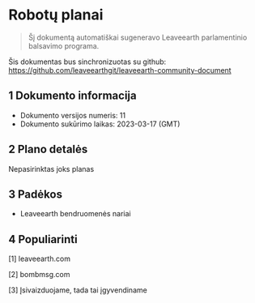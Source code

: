 # Robotų planai

>Šį dokumentą automatiškai sugeneravo Leaveearth parlamentinio balsavimo programa.

Šis dokumentas bus sinchronizuotas su github: https://github.com/leaveearthgit/leaveearth-community-document

## 1 Dokumento informacija

- Dokumento versijos numeris: 11
- Dokumento sukūrimo laikas: 2023-03-17 (GMT)

## 2 Plano detalės

Nepasirinktas joks planas

## 3 Padėkos
* Leaveearth bendruomenės nariai

## 4 Populiarinti
[1] leaveearth.com

[2] bombmsg.com

[3] Įsivaizduojame, tada tai įgyvendiname